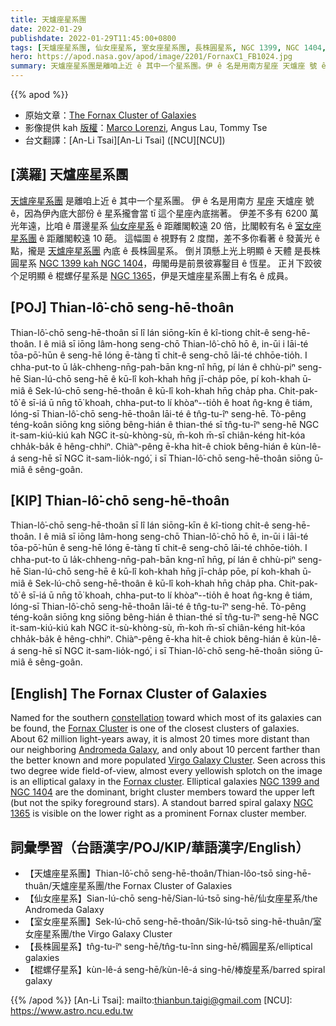 ```yaml
---
title: 天爐座星系團
date: 2022-01-29
publishdate: 2022-01-29T11:45:00+0800
tags: [天爐座星系團, 仙女座星系, 室女座星系團, 長株圓星系, NGC 1399, NGC 1404, NGC 1365, 棍螺仔星系]
hero: https://apod.nasa.gov/apod/image/2201/FornaxC1_FB1024.jpg
summary: 天爐座星系團是離咱上近 ê 其中一个星系團。伊 ê 名是用南方星座 天爐座 號 ê，因為伊內底大部份 ê 星系攏會當 tī 這个星座內底揣著。
---
```


{{% apod %}}

- 原始文章：[The Fornax Cluster of Galaxies](https://apod.nasa.gov/apod/ap220129.html)
- 影像提供 kah [版權][copyright]：[Marco Lorenzi](https://www.glitteringlights.com/), Angus Lau, Tommy Tse
- 台文翻譯：[An-Li Tsai][An-Li Tsai] ([NCU][NCU])

## [漢羅] 天爐座星系團
[天爐座星系團][Fornax Cluster 1] 是離咱上近 ê 其中一个星系團。
伊 ê 名是用南方 [星座][constellation] 天爐座 號 ê，因為伊內底大部份 ê 星系攏會當 tī 這个星座內底揣著。
伊差不多有 6200 萬光年遠，比咱 ê 厝邊星系 [仙女座星系][Andromeda Galaxy] ê 距離閣較遠 20 倍，比閣較有名 ê [室女座星系團][Virgo Galaxy Cluster] ê 距離閣較遠 10 葩。
這幅圖 ê 視野有 2 度闊，差不多你看著 ê 發黃光 ê 點，攏是 [天爐座星系團][Fornax cluster 2] 內底 ê 長株圓星系。
倒爿頂懸上光上明顯 ê 天體 是長株圓星系 [NGC 1399 kah NGC 1404][NGC 1399 and NGC 1404]，毋閣毋是前景彼寡鑿目 ê 恆星。
正爿下跤彼个足明顯 ê 棍螺仔星系是 [NGC 1365][NGC 1365]，伊是天爐座星系團上有名 ê 成員。

## [POJ] Thian-lô͘-chō seng-hē-thoân
Thian-lô͘-chō seng-hē-thoân sī lî lán siōng-kīn ê kî-tiong chi̍t-ê seng-hē-thoân.
I ê miâ sī iōng lâm-hong seng-chō Thian-lô͘-chō hō ê, in-ūi i lāi-té tōa-pō͘-hūn ê seng-hē lóng ē-tàng tī chit-ê seng-chō lāi-té chhōe-tio̍h.
I chha-put-to ū la̍k-chheng-nn̄g-pah-bān kng-nî hn̄g, pí lán ê chhù-piⁿ seng-hē Sian-lú-chō seng-hē ê kū-lî koh-khah hn̄g jī-cha̍p pōe, pí koh-khah ū-miâ ê Sek-lú-chō seng-hē-thoân ê kū-lî koh-khah hn̄g cha̍p pha.
Chit-pak-tô͘ ê sī-iá ū nn̄g tō͘ khoah, chha-put-to lí khòaⁿ--tio̍h ê hoat n̂g-kng ê tiám, lóng-sī Thian-lô͘-chō seng-hē-thoân lāi-té ê tn̂g-tu-îⁿ seng-hē.
Tò-pêng téng-koân siōng kng siōng bêng-hián ê thian-thé sī tn̂g-tu-îⁿ seng-hē NGC it-sam-kiú-kiú kah NGC it-sù-khòng-sù, m̄-koh m̄-sī chiân-kéng hit-kóa chha̍k-ba̍k ê hêng-chhiⁿ.
Chiàⁿ-pêng ē-kha hit-ê chiok bêng-hián ê kùn-lê-á seng-hē sī NGC it-sam-lio̍k-ngó͘, i sī Thian-lô͘-chō seng-hē-thoân siōng ū-miâ ê sêng-goân.


## [KIP] Thian-lô͘-chō seng-hē-thoân
Thian-lô͘-chō seng-hē-thoân sī lî lán siōng-kīn ê kî-tiong chi̍t-ê seng-hē-thoân.
I ê miâ sī iōng lâm-hong seng-chō Thian-lô͘-chō hō ê, in-ūi i lāi-té tōa-pō͘-hūn ê seng-hē lóng ē-tàng tī chit-ê seng-chō lāi-té chhōe-tio̍h.
I chha-put-to ū la̍k-chheng-nn̄g-pah-bān kng-nî hn̄g, pí lán ê chhù-piⁿ seng-hē Sian-lú-chō seng-hē ê kū-lî koh-khah hn̄g jī-cha̍p pōe, pí koh-khah ū-miâ ê Sek-lú-chō seng-hē-thoân ê kū-lî koh-khah hn̄g cha̍p pha.
Chit-pak-tô͘ ê sī-iá ū nn̄g tō͘ khoah, chha-put-to lí khòaⁿ--tio̍h ê hoat n̂g-kng ê tiám, lóng-sī Thian-lô͘-chō seng-hē-thoân lāi-té ê tn̂g-tu-îⁿ seng-hē.
Tò-pêng téng-koân siōng kng siōng bêng-hián ê thian-thé sī tn̂g-tu-îⁿ seng-hē NGC it-sam-kiú-kiú kah NGC it-sù-khòng-sù, m̄-koh m̄-sī chiân-kéng hit-kóa chha̍k-ba̍k ê hêng-chhiⁿ.
Chiàⁿ-pêng ē-kha hit-ê chiok bêng-hián ê kùn-lê-á seng-hē sī NGC it-sam-lio̍k-ngó͘, i sī Thian-lô͘-chō seng-hē-thoân siōng ū-miâ ê sêng-goân.

## [English] The Fornax Cluster of Galaxies
Named for the southern [constellation][constellation] toward which most of its galaxies can be found, the [Fornax Cluster][Fornax Cluster 1] is one of the closest clusters of galaxies.
About 62 million light-years away, it is almost 20 times more distant than our neighboring [Andromeda Galaxy][Andromeda Galaxy], and only about 10 percent farther than the better known and more populated [Virgo Galaxy Cluster][Virgo Galaxy Cluster].
Seen across this two degree wide field-of-view, almost every yellowish splotch on the image is an elliptical galaxy in the [Fornax cluster][Fornax cluster 2].
Elliptical galaxies [NGC 1399 and NGC 1404][NGC 1399 and NGC 1404] are the dominant, bright cluster members toward the upper left (but not the spiky foreground stars).
A standout barred spiral galaxy [NGC 1365][NGC 1365] is visible on the lower right as a prominent Fornax cluster member.

## 詞彙學習（台語漢字/POJ/KIP/華語漢字/English）
- 【天爐座星系團】Thian-lô͘-chō seng-hē-thoân/Thian-lôo-tsō sing-hē-thuân/天爐座星系團/the Fornax Cluster of Galaxies
- 【仙女座星系】Sian-lú-chō seng-hē/Sian-lú-tsō sing-hē/仙女座星系/the Andromeda Galaxy
- 【室女座星系團】Sek-lú-chō seng-hē-thoân/Sik-lú-tsō sing-hē-thuân/室女座星系團/the Virgo Galaxy Cluster
- 【長株圓星系】tn̂g-tu-îⁿ seng-hē/tn̂g-tu-înn sing-hē/橢圓星系/elliptical galaxies
- 【棍螺仔星系】kùn-lê-á seng-hē/kùn-lê-á sing-hē/棒旋星系/barred spiral galaxy


{{% /apod %}}
[An-Li Tsai]: mailto:thianbun.taigi@gmail.com
[NCU]: https://www.astro.ncu.edu.tw

[copyright]: https://apod.nasa.gov/apod/fap/lib/about_apod.html#srapply

[constellation]:https://earthsky.org/constellations/fornax-the-furnace-galaxy-hubble-ultra-deep-field/
[Fornax Cluster 1]:http://en.wikipedia.org/wiki/Fornax_cluster
[Andromeda Galaxy]:https://apod.nasa.gov/apod/ap130927.html
[Virgo Galaxy Cluster]:https://apod.nasa.gov/apod/ap110422.html
[Fornax cluster 2]:http://www.atlasoftheuniverse.com/galgrps/for.html
[NGC 1399 and NGC 1404]:https://noirlab.edu/public/news/noirlab2126/
[NGC 1365]:http://chandra.harvard.edu/photo/2007/ngc1365/
